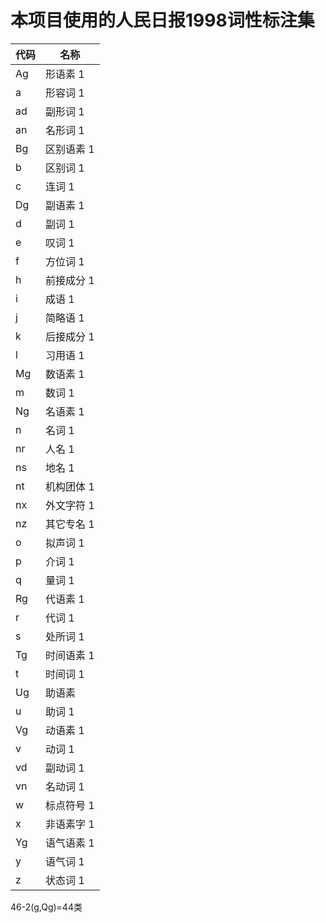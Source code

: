 本项目使用的人民日报1998词性标注集
========
代码	|	名称
----	|	----
Ag | 形语素 1
a | 形容词 1
ad | 副形词 1
an | 名形词 1
Bg | 区别语素 1
b | 区别词 1
c | 连词 1
Dg | 副语素 1
d | 副词 1
e | 叹词 1
f | 方位词 1
h | 前接成分 1
i | 成语 1
j | 简略语 1
k | 后接成分 1
l | 习用语 1
Mg | 数语素 1
m | 数词 1
Ng | 名语素 1
n | 名词 1
nr | 人名 1
ns | 地名 1
nt | 机构团体 1
nx | 外文字符 1
nz | 其它专名 1
o | 拟声词 1
p | 介词 1
q | 量词 1
Rg | 代语素 1
r | 代词 1
s | 处所词 1
Tg | 时间语素 1
t | 时间词 1
Ug | 助语素
u | 助词 1
Vg | 动语素 1
v | 动词 1
vd | 副动词 1
vn | 名动词 1
w | 标点符号 1
x | 非语素字 1
Yg | 语气语素 1
y | 语气词 1
z | 状态词 1

46-2(g,Qg)=44类